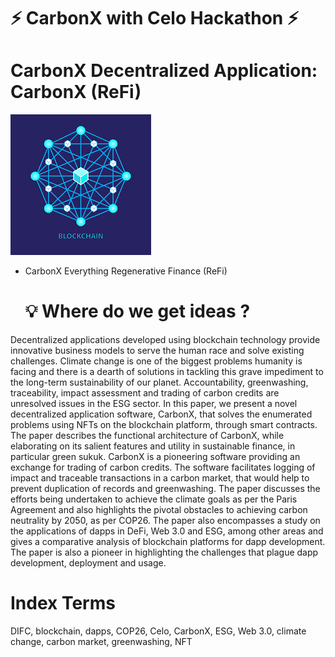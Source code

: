 # ⚡ CarbonX with Celo Hackathon ⚡                                                                                                                                                                                                        
# CarbonX Decentralized Application: CarbonX (ReFi) 
![banner](https://github.com/Achicago/build-with-celo-hackathon/blob/master/CarbonX/server/public/images/logo.png)

- CarbonX Everything Regenerative Finance (ReFi)


  # 💡 Where do we get ideas ?
Decentralized applications developed using blockchain technology provide innovative business models to serve the human race 
and solve existing challenges. Climate change is one of the biggest problems humanity is facing and there is a dearth of solutions in 
tackling  this  grave  impediment to the long-term sustainability  of our  planet. Accountability,  greenwashing, traceability, impact 
assessment and trading of carbon credits are unresolved issues in the  ESG sector. In this paper, we present a novel decentralized 
application  software, CarbonX,  that  solves the  enumerated  problems using  NFTs  on the  blockchain  platform, through  smart 
contracts.  The  paper describes the  functional  architecture  of CarbonX,  while  elaborating  on its  salient  features  and utility  in 
sustainable  finance,  in  particular  green  sukuk.  CarbonX  is  a  pioneering  software  providing  an  exchange  for  trading  of  carbon 
credits.  The software facilitates logging  of  impact and  traceable  transactions  in  a carbon  market,  that  would help  to  prevent 
duplication of records and greenwashing. The paper discusses the efforts being undertaken to achieve the climate goals as per the 
Paris Agreement and  also highlights the pivotal  obstacles to  achieving carbon  neutrality by  2050, as per  COP26. The  paper also 
encompasses a study on the applications of dapps in DeFi, Web 3.0 and ESG, among other areas and gives  a comparative analysis 
of  blockchain  platforms  for  dapp  development.  The  paper  is  also  a  pioneer  in  highlighting  the  challenges  that  plague  dapp 
development, deployment and usage. 
# Index Terms 
DIFC, blockchain, dapps, COP26, Celo, CarbonX, ESG, Web 3.0, climate change, carbon market, greenwashing, NFT



